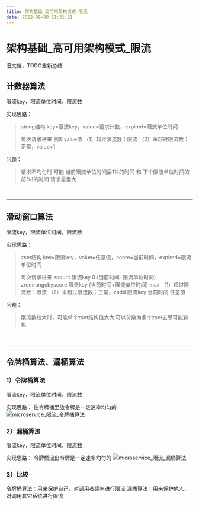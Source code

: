 ```yaml
---
title: 架构基础_高可用架构模式_限流
date: 2022-09-08 11:31:21
---
```


# 架构基础_高可用架构模式_限流

旧文档，TODO重新总结



## 计数器算法
限流key，限流单位时间，限流数

实现思路：
>string结构
>key=限流key，value=请求计数，expired=限流单位时间
>
>每次请求进来
>判断value值
>（1）超过限流数：限流
>（2）未超过限流数：正常，value+1

问题：
>请求不均匀时
>可能 当前限流单位时间后1%的时间 和 下个限流单位时间的前%1的时间 请求量很大


<br/>
<hr/>


## 滑动窗口算法
限流key，限流单位时间，限流数

实现思路：
>zset结构
>key=限流key，value=任意值，score=当前时间，expired=限流单位时间
>
>每次请求进来
>zcount 限流key 0 (当前时间+限流单位时间)
>zremrangebyscore 限流key (当前时间+限流单位时间) max
>（1）超过限流数：限流
>（2）未超过限流数：正常，zadd 限流key 当前时间 任意值

问题：
>限流数较大时，可能单个zset结构值太大
>可以分散为多个zset去尽可能避免


<br/>
<hr/>


## 令牌桶算法、漏桶算法

### 1）令牌桶算法

限流key，限流单位时间，限流数

实现思路：
往令牌桶里放令牌是一定速率均匀的
![microservice_限流_令牌桶算法](../../../resource/架构基础_高可用架构模式_限流_令牌桶算法.png)

### 2）漏桶算法

限流key，限流单位时间，限流数

实现思路：
令牌桶流出令牌是一定速率均匀的
![microservice_限流_漏桶算法](../../../resource/架构基础_高可用架构模式_限流_漏桶算法.png)

### 3）比较
令牌桶算法：用来保护自己，对调用者频率进行限流
漏桶算法：用来保护他人，对调用其它系统进行限流

